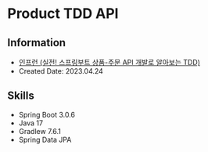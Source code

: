 # Product TDD API

## Information
- [인프런 (실전! 스프링부트 상품-주문 API 개발로 알아보는 TDD)](https://www.inflearn.com/course/%EC%8A%A4%ED%94%84%EB%A7%81%EB%B6%80%ED%8A%B8-%EC%8B%A4%EC%A0%84-%EC%83%81%ED%92%88%EC%A3%BC%EB%AC%B8-tdd/dashboard)
- Created Date: 2023.04.24 

## Skills
- Spring Boot 3.0.6
- Java 17
- Gradlew 7.6.1
- Spring Data JPA